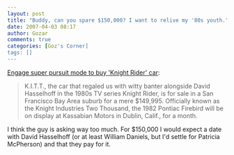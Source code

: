 ```yaml
---
layout: post
title: "Buddy, can you spare $150,000? I want to relive my '80s youth."
date: 2007-04-03 08:17
author: Gozar
comments: true
categories: [Goz's Corner]
tags: []
---
```

<a href="http://news.com.com/2061-10786_3-6172719.html?part=rss&amp;tag=2547-1_3-0-20&amp;subj=news">Engage super pursuit mode to buy 'Knight Rider' car</a>:<blockquote>K.I.T.T., the car that regaled us with witty banter alongside David Hasselhoff in the 1980s TV series Knight Rider, is for sale in a San Francisco Bay Area suburb for a mere $149,995. Officially known as the Knight Industries Two Thousand, the 1982 Pontiac Firebird will be on display at Kassabian Motors in Dublin, Calif., for a month.<br />
</blockquote>I think the guy is asking way too much. For $150,000 I would expect a date with David Hasselhoff (or at least William Daniels, but I'd settle for Patricia McPherson) and that they pay for it.
